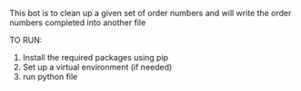 This bot is to clean up a given set of order numbers and will write the order numbers completed into another file

TO RUN:

1. Install the required packages using pip
2. Set up a virtual environment (if needed)
3. run python file
